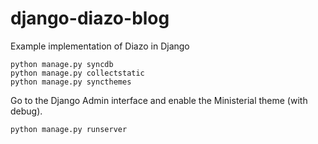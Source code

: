 django-diazo-blog
=================

Example implementation of Diazo in Django

    python manage.py syncdb
    python manage.py collectstatic
    python manage.py syncthemes

Go to the Django Admin interface and enable the Ministerial theme (with debug).

    python manage.py runserver

